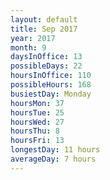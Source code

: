```yaml
---
layout: default
title: Sep 2017
year: 2017
month: 9
daysInOffice: 13
possibleDays: 22
hoursInOffice: 110
possibleHours: 168
busiestDay: Monday
hoursMon: 37
hoursTue: 25
hoursWed: 27
hoursThu: 8
hoursFri: 13
longestDay: 11 hours
averageDay: 7 hours
---
```

